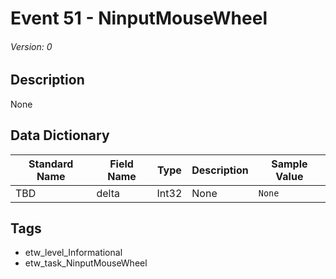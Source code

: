# Event 51 - NinputMouseWheel
###### Version: 0

## Description
None

## Data Dictionary
|Standard Name|Field Name|Type|Description|Sample Value|
|---|---|---|---|---|
|TBD|delta|Int32|None|`None`|

## Tags
* etw_level_Informational
* etw_task_NinputMouseWheel